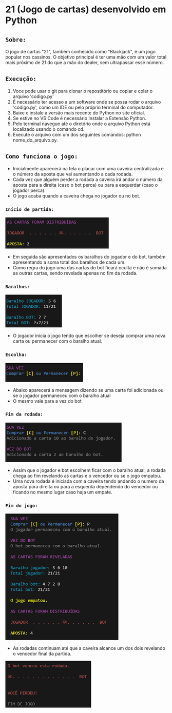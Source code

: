 # 21 (Jogo de cartas) desenvolvido em Python
## `Sobre:`
O jogo de cartas "21", também conhecido como "Blackjack", é um jogo popular nos cassinos. O objetivo principal é ter uma mão com um valor total mais próximo de 21 do que a mão do dealer, sem ultrapassar esse número. 

## `Execução:`
1. Voce pode usar o git para clonar o repostitório ou copiar e colar o arquivo 'codigo.py'
2. É necessário ter acesso a um software onde se possa rodar o arquivo 'codigo.py', como um IDE ou pelo próprio terminal do computador.
3. Baixe e instale a versão mais recente do Python no site oficial.
4. Se estive no VS Code é necessário Instalar a Extensão Python.
5. Pelo terminal navegue até o diretório onde o arquivo Python está localizado usando o comando cd.
6. Execute o arquivo com um dos seguintes comandos: python nome_do_arquivo.py.

## `Como funciona o jogo:`
* Inicialmente aparecerá na tela o placar com uma caveira centralizada e o número da aposta que vai aumentando a cada rodada.
* Cada vez que alguém perder a rodada a caveira irá andar o número da aposta para a direita (caso o bot perca) ou para a esquerdar (caso o jogador perca).
* O jogo acaba quando a caveira chega no jogador ou no bot.

### `Início de partida:`

![placar](src/placar.PNG)

* Em seguida são apresentados os baralhos do jogador e do bot, também apresentando a soma total dos baralhos de cada um.
* Como regra do jogo uma das cartas do bot ficará oculta e não é somada as outras cartas, sendo revelada apenas no fim da rodada.

### `Baralhos:`
![baralho](src/baralho.PNG)

* O jogador inicia o jogo tendo que escolher se deseja comprar uma nova carta ou permanecer com o baralho atual.

### `Escolha:`
![escolha](src/escolha.PNG)

* Abaixo aparecerá a mensagem dizendo se uma carta foi adicionada ou se o jogador permaneceu com o baralho atual
* O mesmo vale para a vez do bot

### `Fim da rodada:`
![acao](src/acao.PNG)

* Assim que o jogador e bot escolhem ficar com o baralho atual, a rodada chega ao fim revelando as cartas e o vencedor ou se o jogo empatou.
* Uma nova rodada é iniciada com a caveira tendo andando o numero da aposta para direita ou para a esquerda dependendo do vencedor ou ficando no mesmo lugar caso haja um empate.

### `Fim do jogo:`
![rodada](src/rodada.PNG)

* As rodadas continuam até que a caveira alcance um dos dois revelando o vencedor final da partida.

![fim](src/final.PNG)
